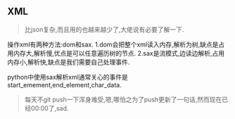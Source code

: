 ## XML

>比json复杂,而且用的也越来越少了,大佬说有必要了解一下.

操作xml有两种方法:dom和sax.
1.dom会把整个xml读入内存,解析为树,缺点是占用内存大,解析慢,优点是可以任意遍历树的节点.
2.sax是流模式,边读边解析,占用内存小,解析快,缺点是我们需要自己处理事件.

python中使用sax解析xml通常关心的事件是start_emement,end_element,char_data.

>每天不git push一下浑身难受,嗯,哪怕之为了push更新了一句话,然而现在已经00:00了,sad.
